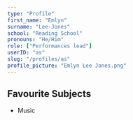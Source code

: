 ```yaml
---
type: "Profile"
first_name: "Emlyn"
surname: "Lee-Jones"
school: "Reading School"
pronouns: "He/Him"
role: ["Performances lead"]
userID: "as"
slug: "/profiles/as"
profile_picture: "Emlyn Lee Jones.png"
---
```


## Favourite Subjects
- Music
